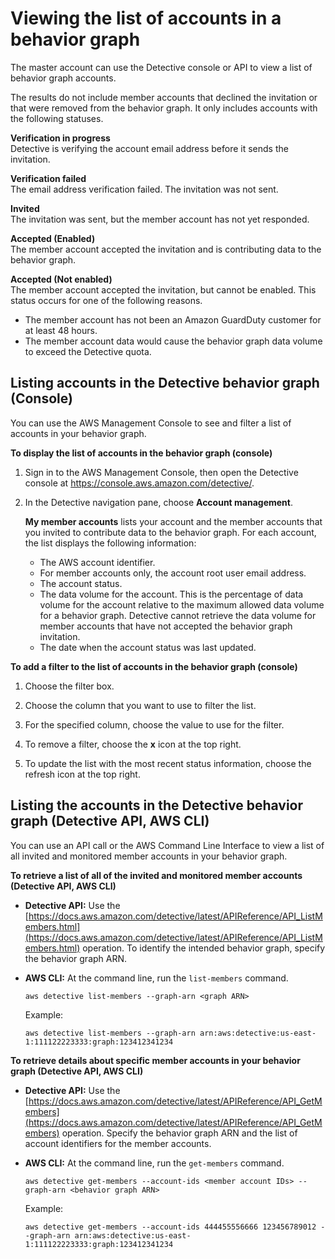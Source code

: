 # Viewing the list of accounts in a behavior graph<a name="graph-master-view-accounts"></a>

The master account can use the Detective console or API to view a list of behavior graph accounts\.

The results do not include member accounts that declined the invitation or that were removed from the behavior graph\. It only includes accounts with the following statuses\.

****Verification in progress****  
Detective is verifying the account email address before it sends the invitation\.

****Verification failed****  
The email address verification failed\. The invitation was not sent\.

****Invited****  
The invitation was sent, but the member account has not yet responded\.

****Accepted \(Enabled\)****  
The member account accepted the invitation and is contributing data to the behavior graph\.

****Accepted \(Not enabled\)****  
The member account accepted the invitation, but cannot be enabled\. This status occurs for one of the following reasons\.  
+ The member account has not been an Amazon GuardDuty customer for at least 48 hours\.
+ The member account data would cause the behavior graph data volume to exceed the Detective quota\.

## Listing accounts in the Detective behavior graph \(Console\)<a name="master-view-graph-accounts-console"></a>

You can use the AWS Management Console to see and filter a list of accounts in your behavior graph\.

**To display the list of accounts in the behavior graph \(console\)**

1. Sign in to the AWS Management Console, then open the Detective console at [https://console\.aws\.amazon\.com/detective/](https://console.aws.amazon.com/detective/)\.

1. In the Detective navigation pane, choose **Account management**\.

   **My member accounts** lists your account and the member accounts that you invited to contribute data to the behavior graph\. For each account, the list displays the following information:
   + The AWS account identifier\.
   + For member accounts only, the account root user email address\.
   + The account status\.
   + The data volume for the account\. This is the percentage of data volume for the account relative to the maximum allowed data volume for a behavior graph\. Detective cannot retrieve the data volume for member accounts that have not accepted the behavior graph invitation\.
   + The date when the account status was last updated\.

**To add a filter to the list of accounts in the behavior graph \(console\)**

1. Choose the filter box\.

1. Choose the column that you want to use to filter the list\.

1. For the specified column, choose the value to use for the filter\.

1. To remove a filter, choose the **x** icon at the top right\.

1. To update the list with the most recent status information, choose the refresh icon at the top right\.

## Listing the accounts in the Detective behavior graph \(Detective API, AWS CLI\)<a name="master-view-graph-accounts-api"></a>

You can use an API call or the AWS Command Line Interface to view a list of all invited and monitored member accounts in your behavior graph\.

**To retrieve a list of all of the invited and monitored member accounts \(Detective API, AWS CLI\)**
+ **Detective API:** Use the [https://docs.aws.amazon.com/detective/latest/APIReference/API_ListMembers.html](https://docs.aws.amazon.com/detective/latest/APIReference/API_ListMembers.html) operation\. To identify the intended behavior graph, specify the behavior graph ARN\.
+ **AWS CLI:** At the command line, run the `list-members` command\.

  ```
  aws detective list-members --graph-arn <graph ARN>
  ```

  Example:

  ```
  aws detective list-members --graph-arn arn:aws:detective:us-east-1:111122223333:graph:123412341234
  ```

**To retrieve details about specific member accounts in your behavior graph \(Detective API, AWS CLI\)**
+ **Detective API:** Use the [https://docs.aws.amazon.com/detective/latest/APIReference/API_GetMembers](https://docs.aws.amazon.com/detective/latest/APIReference/API_GetMembers) operation\. Specify the behavior graph ARN and the list of account identifiers for the member accounts\.
+ **AWS CLI:** At the command line, run the `get-members` command\.

  ```
  aws detective get-members --account-ids <member account IDs> --graph-arn <behavior graph ARN>
  ```

  Example:

  ```
  aws detective get-members --account-ids 444455556666 123456789012 --graph-arn arn:aws:detective:us-east-1:111122223333:graph:123412341234
  ```